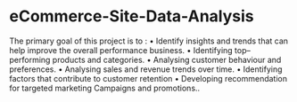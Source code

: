 # eCommerce-Site-Data-Analysis
The primary goal of this project is to :
•     Identify insights and trends that can help improve the overall performance business.
•     Identifying top–performing products and categories.
•     Analysing customer behaviour and preferences.
•     Analysing sales and revenue trends over time.
•     Identifying factors that contribute to customer retention
•     Developing recommendation for targeted marketing Campaigns and promotions.. 
